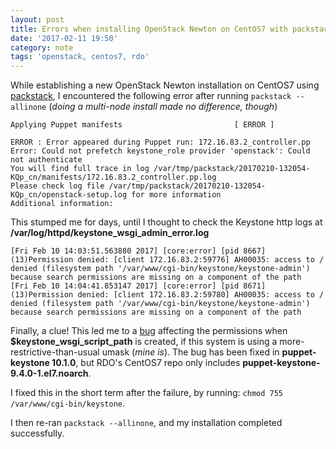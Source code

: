 ```yaml
---
layout: post
title: Errors when installing OpenStack Newton on CentOS7 with packstack
date: '2017-02-11 19:50'
category: note
tags: 'openstack, centos7, rdo'
---
```


While establishing a new OpenStack Newton installation on CentOS7 using [packstack](https://www.rdoproject.org/install/quickstart/), I encountered the following error after running ````packstack --allinone```` (_doing a multi-node install made no difference, though_)

````
Applying Puppet manifests                         [ ERROR ]

ERROR : Error appeared during Puppet run: 172.16.83.2_controller.pp
Error: Could not prefetch keystone_role provider 'openstack': Could not authenticate
You will find full trace in log /var/tmp/packstack/20170210-132054-KQp_cn/manifests/172.16.83.2_controller.pp.log
Please check log file /var/tmp/packstack/20170210-132054-KQp_cn/openstack-setup.log for more information
Additional information:
````

This stumped me for days, until I thought to check the Keystone http logs at **/var/log/httpd/keystone_wsgi_admin_error.log**

````
[Fri Feb 10 14:03:51.563880 2017] [core:error] [pid 8667] (13)Permission denied: [client 172.16.83.2:59776] AH00035: access to / denied (filesystem path '/var/www/cgi-bin/keystone/keystone-admin') because search permissions are missing on a component of the path
[Fri Feb 10 14:04:41.853147 2017] [core:error] [pid 8671] (13)Permission denied: [client 172.16.83.2:59780] AH00035: access to / denied (filesystem path '/var/www/cgi-bin/keystone/keystone-admin') because search permissions are missing on a component of the path
````

Finally, a clue! This led me to a [bug](https://bugs.launchpad.net/puppet-keystone/+bug/1645299) affecting the permissions when **$keystone_wsgi_script_path** is created, if this system is using a more-restrictive-than-usual umask (_mine is_). The bug has been fixed in **puppet-keystone 10.1.0**, but RDO's CentOS7 repo only includes **puppet-keystone-9.4.0-1.el7.noarch**.

I fixed this in the short term after the failure, by running:
````chmod 755 /var/www/cgi-bin/keystone````.

I then re-ran ````packstack --allinone````, and my installation completed successfully.
